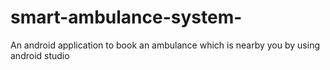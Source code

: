 # smart-ambulance-system-
An android application to book an ambulance which is nearby you by using android studio
